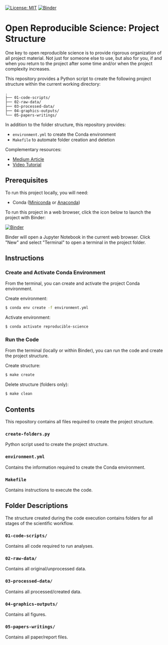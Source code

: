 [![License: MIT](https://img.shields.io/badge/License-MIT-yellow.svg)](https://opensource.org/licenses/MIT)
[![Binder](https://mybinder.org/badge_logo.svg)](https://mybinder.org/v2/gh/calekochenour/project-structure/main)

# Open Reproducible Science: Project Structure

One key to open reproducible science is to provide rigorous organization of all project material. Not just for someone else to use, but also for you, if and when you return to the project after some time and/or when the project complexity increases.

This repository provides a Python script to create the following project structure within the current working directory:

```
.
├── 01-code-scripts/
├── 02-raw-data/
├── 03-processed-data/
├── 04-graphics-outputs/
└── 05-papers-writings/
```

In addition to the folder structure, this repository provides:

* `environment.yml` to create the Conda environment
* `Makefile` to automate folder creation and deletion

Complementary resources:

* [Medium Article](https://medium.com/geospatial-talent-stack/open-reproducible-science-project-structure-55acc76045b7)
* [Video Tutorial](https://youtu.be/88zGqBlUn7E)

## Prerequisites

To run this project locally, you will need:

* Conda ([Miniconda](https://docs.conda.io/en/latest/miniconda.html) or [Anaconda](https://docs.anaconda.com/anaconda/install/))

To run this project in a web browser, click the icon below to launch the project with Binder:

[![Binder](https://mybinder.org/badge_logo.svg)](https://mybinder.org/v2/gh/calekochenour/project-structure/main)

Binder will open a Jupyter Notebook in the current web browser. Click "New" and select "Terminal" to open a terminal in the project folder.

## Instructions

### Create and Activate Conda Environment

From the terminal, you can create and activate the project Conda environment.

Create environment:

```bash
$ conda env create -f environment.yml
```

Activate environment:

```bash
$ conda activate reproducible-science
```

### Run the Code

From the terminal (locally or within Binder), you can run the code and create the project structure.

Create structure:

```bash
$ make create
```

Delete structure (folders only):
```bash
$ make clean
```

## Contents

This repository contains all files required to create the project structure.

### `create-folders.py`

Python script used to create the project structure.

### `environment.yml`

Contains the information required to create the Conda environment.

### `Makefile`

Contains instructions to execute the code.

## Folder Descriptions

The structure created during the code execution contains folders for all stages of the scientific workflow.

### `01-code-scripts/`

Contains all code required to run analyses.

### `02-raw-data/`

Contains all original/unprocessed data.

### `03-processed-data/`

Contains all processed/created data.

### `04-graphics-outputs/`

Contains all figures.

### `05-papers-writings/`

Contains all paper/report files.
